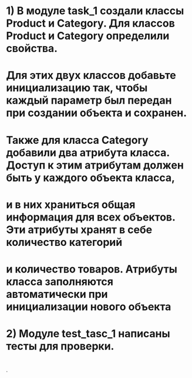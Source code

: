# 1) В модуле task_1 создали классы Product и Category. Для классов Product и Category определили свойства.
# Для этих двух классов добавьте инициализацию так, чтобы каждый параметр был передан при создании объекта и сохранен.
# Также для класса Category добавили два атрибута класса. Доступ к этим атрибутам должен быть у каждого объекта класса, 
# и в них храниться общая информация для всех объектов. Эти атрибуты хранят в себе количество категорий
# и количество товаров. Атрибуты класса заполняются автоматически при инициализации нового объекта
# 2) Модуле test_tasc_1 написаны тесты для проверки.
#
#
#
#
#
#
#
#
#



. 